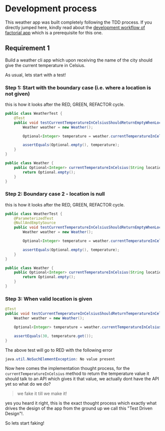 # Development process

This weather app was built completely following the TDD process. If you directly jumped here, kindly read
about the [development workflow of factorial app](https://github.com/kishaningithub/factorial/blob/main/DEVELOPMENT_PROCESS.md)
which is a prerequisite for this one.


## Requirement 1

Build a weather cli app which upon receiving the name of the city should give the current temperature in Celsius.

As usual, lets start with a test!

### Step 1: Start with the boundary case (i.e. where a location is not given)

this is how it looks after the RED, GREEN, REFACTOR cycle.

```java
public class WeatherTest {
    @Test
    public void testCurrentTemperatureInCelsiusShouldReturnEmptyWhenLocationIsEmpty() {
        Weather weather = new Weather();

        Optional<Integer> temperature = weather.currentTemperatureInCelsius("");

        assertEquals(Optional.empty(), temperature);
    }
}
```

```java
public class Weather {
    public Optional<Integer> currentTemperatureInCelsius(String location) {
        return Optional.empty();
    }
}
```

### Step 2: Boundary case 2 - location is null

this is how it looks after the RED, GREEN, REFACTOR cycle.

```java
public class WeatherTest {
    @ParameterizedTest
    @NullAndEmptySource
    public void testCurrentTemperatureInCelsiusShouldReturnEmptyWhenLocationIsEmpty(String location) {
        Weather weather = new Weather();

        Optional<Integer> temperature = weather.currentTemperatureInCelsius(location);

        assertEquals(Optional.empty(), temperature);
    }
}
```

```java
public class Weather {
    public Optional<Integer> currentTemperatureInCelsius(String location) {
        return Optional.empty();
    }
}
```

### Step 3: When valid location is given

```java
@Test
public void testCurrentTemperatureInCelsiusShouldReturnTemperatureInCelsiusWhenLocationIsGiven(){
    Weather weather = new Weather();

    Optional<Integer> temperature = weather.currentTemperatureInCelsius("chennai");

    assertEquals(30, temperature.get());
}
```

The above test will go to RED with the following error 

```java
java.util.NoSuchElementException: No value present
```

Now here comes the implementation thought process, for the `currentTemperatureInCelsius` method to return the temperature
value it should talk to an API which gives it that value, we actually dont have the API yet so what do we do? 

> we fake it till we make it!

yes you heard it right, this is the exact thought process which exactly what drives the design 
of the app from the ground up we call this "Test Driven Design"!.

So lets start faking!
